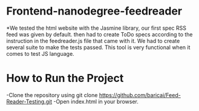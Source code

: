 # Frontend-nanodegree-feedreader

*We tested the html website with the Jasmine library, our first spec RSS feed was given by default. then had to create ToDo specs according to the instruction in the feedreader.js file that came with it. We had to create several suite to make the tests passed. This tool is very functional when it comes to test JS language.

# How to Run the Project
-Clone the repository using git clone https://github.com/baricai/Feed-Reader-Testing.git
-Open index.html in your browser.

